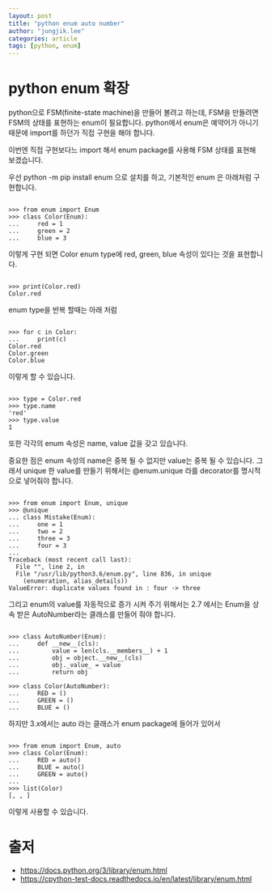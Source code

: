 ```yaml
---
layout: post
title: "python enum auto number"
author: "jungjik.lee"
categories: article
tags: [python, enum]
---
```


# python enum 확장
python으로 FSM(finite-state machine)을 만들어 볼려고 하는데,
FSM을 만들려면 FSM의 상태를 표현하는 enum이 필요합니다.
python에서 enum은 예약어가 아니기 때문에 import를 하던가 직접 구현을 해야 합니다.

이번엔 직접 구현보다느 import 해서 enum package를 사용해 FSM 상태를 표현해 보겠습니다.

우선 python -m pip install enum 으로 설치를 하고, 기본적인 enum 은 아래처럼 구현합니다.
<pre><code>
>>> from enum import Enum
>>> class Color(Enum):
...     red = 1
...     green = 2
...     blue = 3
</code></pre>
이렇게 구현 되면 Color enum type에 red, green, blue 속성이 있다는 것을 표현합니다.
<pre><code>
>>> print(Color.red)
Color.red
</code></pre>
enum type을 반복 할때는 아래 처럼
<pre><code>
>>> for c in Color:
...     print(c)
Color.red
Color.green
Color.blue
</code></pre>
이렇게 할 수 있습니다.
<pre><code>
>>> type = Color.red
>>> type.name
'red'
>>> type.value
1
</code></pre>
또한 각각의 enum 속성은 name, value 값을 갖고 있습니다.

중요한 점은 enum 속성의 name은 중복 될 수 없지만 value는 중복 될 수 있습니다.
그래서 unique 한 value를 만들기 위해서는  @enum.unique 라를 decorator를 명시적으로 넣어줘야 합니다.
<pre><code>
>>> from enum import Enum, unique
>>> @unique
... class Mistake(Enum):
...     one = 1
...     two = 2
...     three = 3
...     four = 3
...
Traceback (most recent call last):
  File "<stdin>", line 2, in <module>
  File "/usr/lib/python3.6/enum.py", line 836, in unique
    (enumeration, alias_details))
ValueError: duplicate values found in <enum 'Mistake'>: four -> three
</code></pre>
그리고 enum의 value를 자동적으로 증가 시켜 주기 위해서는 2.7 에서는 Enum을 상속 받은 AutoNumber라는 클래스를 만들어 줘야 합니다.
<pre><code>
>>> class AutoNumber(Enum):
...     def __new__(cls):
...         value = len(cls.__members__) + 1
...         obj = object.__new__(cls)
...         obj._value_ = value
...         return obj

>>> class Color(AutoNumber):
...     RED = ()
...     GREEN = ()
...     BLUE = ()
</code></pre>

하지만 3.x에서는 auto 라는 클래스가 enum package에 들어가 있어서
<pre><code>
>>> from enum import Enum, auto
>>> class Color(Enum):
...     RED = auto()
...     BLUE = auto()
...     GREEN = auto()
...
>>> list(Color)
[<Color.RED: 1>, <Color.BLUE: 2>, <Color.GREEN: 3>]
</code></pre>
이렇게 사용할 수 있습니다.

# 출저
  - https://docs.python.org/3/library/enum.html
  - https://cpython-test-docs.readthedocs.io/en/latest/library/enum.html
